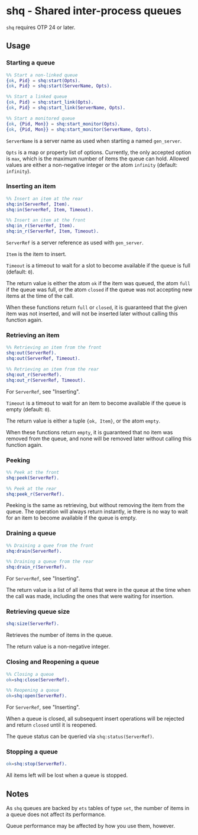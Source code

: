 # shq - Shared inter-process queues

`shq` requires OTP 24 or later.

## Usage

### Starting a queue

```erlang
%% Start a non-linked queue
{ok, Pid} = shq:start(Opts).
{ok, Pid} = shq:start(ServerName, Opts).

%% Start a linked queue
{ok, Pid} = shq:start_link(Opts).
{ok, Pid} = shq:start_link(ServerName, Opts).

%% Start a monitored queue
{ok, {Pid, Mon}} = shq:start_monitor(Opts).
{ok, {Pid, Mon}} = shq:start_monitor(ServerName, Opts).
```

`ServerName` is a server name as used when starting a named `gen_server`.

`Opts` is a map or property list of options.
Currently, the only accepted option is `max`, which is the maximum number of items the queue can hold.
Allowed values are either a non-negative integer or the atom `infinity` (default: `infinity`).

### Inserting an item

```erlang
%% Insert an item at the rear
shq:in(ServerRef, Item).
shq:in(ServerRef, Item, Timeout).

%% Insert an item at the front
shq:in_r(ServerRef, Item).
shq:in_r(ServerRef, Item, Timeout).
```

`ServerRef` is a server reference as used with `gen_server`.

`Item` is the item to insert.

`Timeout` is a timeout to wait for a slot to become available if the queue is full (default: `0`).

The return value is either the atom `ok` if the item was queued, the atom `full` if the queue was
full, or the atom `closed` if the queue was not accepting new items at the time of the call.

When these functions return `full` or `closed`, it is guaranteed that the given item was not inserted,
and will not be inserted later without calling this function again.

### Retrieving an item

```erlang
%% Retrieving an item from the front
shq:out(ServerRef).
shq:out(ServerRef, Timeout).

%% Retrieving an item from the rear
shq:out_r(ServerRef).
shq:out_r(ServerRef, Timeout).
```

For `ServerRef`, see "Inserting".

`Timeout` is a timeout to wait for an item to become available if the queue is empty (default: `0`).

The return value is either a tuple `{ok, Item}`, or the atom `empty`.

When these functions return `empty`, it is guaranteed that no item was removed from the queue, and
none will be removed later without calling this function again.

### Peeking

```erlang
%% Peek at the front
shq:peek(ServerRef).

%% Peek at the rear
shq:peek_r(ServerRef).
```

Peeking is the same as retrieving, but without removing the item from the queue.
The operation will always return instantly, ie there is no way to wait for an item to become available
if the queue is empty.

### Draining a queue

```erlang
%% Draining a quee from the front
shq:drain(ServerRef).

%% Draining a queue from the rear
shq:drain_r(ServerRef).
```

For `ServerRef`, see "Inserting".

The return value is a list of all items that were in the queue at the time when the call was made,
including the ones that were waiting for insertion.

### Retrieving queue size

```erlang
shq:size(ServerRef).
```

Retrieves the number of items in the queue.

The return value is a non-negative integer.

### Closing and Reopening a queue

```erlang
%% Closing a queue
ok=shq:close(ServerRef).

%% Reopening a queue
ok=shq:open(ServerRef).
```

For `ServerRef`, see "Inserting".

When a queue is closed, all subsequent insert operations will be rejected and return `closed`
until it is reopened.

The queue status can be queried via `shq:status(ServerRef)`.

### Stopping a queue

```erlang
ok=shq:stop(ServerRef).
```

All items left will be lost when a queue is stopped.


## Notes

As `shq` queues are backed by `ets` tables of type `set`, the number of items in a queue does not affect its performance.

Queue performance may be affected by how you use them, however.
